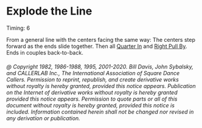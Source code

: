 
# Explode the Line

Timing: 6

From a general line with the centers facing the same way: The centers step forward as
the ends slide together. Then all [Quarter In](quarter_in.md) and 
[Right Pull By](../b1/pull_by.md). Ends in couples back-to-back.

###### @ Copyright 1982, 1986-1988, 1995, 2001-2020. Bill Davis, John Sybalsky, and CALLERLAB Inc., The International Association of Square Dance Callers. Permission to reprint, republish, and create derivative works without royalty is hereby granted, provided this notice appears. Publication on the Internet of derivative works without royalty is hereby granted provided this notice appears. Permission to quote parts or all of this document without royalty is hereby granted, provided this notice is included. Information contained herein shall not be changed nor revised in any derivation or publication.
